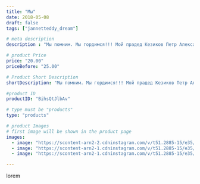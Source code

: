 ```yaml
---
title: "Мы"
date: 2018-05-08
draft: false
tags: ["jannetteddy_dream"]

# meta description
description : "Мы помним. Мы гордимся!!! Мой прадед Кезиков Петр Александрович , герой и гордость для меня!!! #мыпомниммыгордимся #герой #мойпрадедгерой #япомнюягоржусь #деньп"

# product Price
price: "20.00"
priceBefore: "25.00"

# Product Short Description
shortDescription: "Мы помним. Мы гордимся!!! Мой прадед Кезиков Петр Александрович , герой и гордость для меня!!! #мыпомниммыгордимся #герой #мойпрадедгерой #япомнюягоржусь #деньпобеды #деньвеликойпобеды"

#product ID
productID: "BihsQtJlbAv"

# type must be "products"
type: "products"

# product Images
# first image will be shown in the product page
images:
  - image: "https://scontent-arn2-2.cdninstagram.com/v/t51.2885-15/e35/31261343_2101034816783988_7698251135982764032_n.jpg?_nc_ht=scontent-arn2-2.cdninstagram.com&_nc_cat=100&_nc_ohc=YpWGi6hSBqgAX98d5ok&tp=1&oh=d6108849145eaf1928e7ae099b5c4ff9&oe=605AD255&ig_cache_key=MTc3NDg5Mjk0OTIyODc0NjYxNw%3D%3D.2"
  - image: "https://scontent-arn2-1.cdninstagram.com/v/t51.2885-15/e35/31434433_2119835261586155_8656422309239717888_n.jpg?_nc_ht=scontent-arn2-1.cdninstagram.com&_nc_cat=111&_nc_ohc=rxUwGlfAg8wAX-1OeN0&tp=1&oh=7d854d0559b04c1e608d79003dd6d14a&oe=6059FB88&ig_cache_key=MTc3NDg5Mjk2NDM0NDk0NTI1Mw%3D%3D.2"
  - image: "https://scontent-arn2-1.cdninstagram.com/v/t51.2885-15/e35/32153764_778236172385494_7929353198647640064_n.jpg?_nc_ht=scontent-arn2-1.cdninstagram.com&_nc_cat=110&_nc_ohc=5ms4jqVALQsAX94AEXr&tp=1&oh=d2ec053e4526b24df4b79bc4de8a8feb&oe=605D3C80&ig_cache_key=MTc3NDg5Mjk2MDQ2OTQxNzgwMA%3D%3D.2"

---
```

lorem
